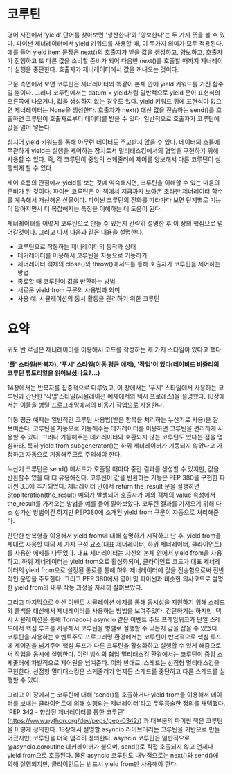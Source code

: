 <!-- 
[UML클래스전략패턴](https://github.com/hyeonDD/fluent_python/blob/master/Part16/ex16-1/UML_class_diagram.png)
 -->
# 코루틴

영어 사전에서 'yield' 단어를 찾아보면 '생산한다'와 '양보한다'는 두 가지 뜻을 볼 수 있다. 파이썬 제너레이터에서 yield 키워드를 사용할 때, 이 두가지 의미가 모두 적용된다. 예를 들어 yield item 문장은 next()의 호출자가 받을 값을 생성하고, 양보하고, 호출자가 진행하고 또 다른 값을 소비할 준비가 되어 다음번 next()를 호출할 때까지 제너레이터 실행을 중단한다. 호출자가 제너레이터에서 값을 꺼내오는 것이다.

구문 측면에서 보면 코루틴은 제너레이터와 똑같이 본체 안에 yield 키워드를 가진 함수일 뿐이다. 그러나 코루틴에서는 datum = yield처럼 일반적으로 yield 문이 표현식의 오른쪽에 나오거나, 값을 생성하지 않는 경우도 있다. yield 키워드 뒤에 표현식이 없으면 제너레이터는 None을 생성한다. 호출자가 next() 대신 값을 전송하는 send()를 호출하면 코루틴이 호출자로부터 데이터를 받을 수 있다. 일반적으로 호출자가 코루틴에 값을 밀어 넣는다.

심지어 yield 키워드를 통해 아무런 데이터도 주고받지 않을 수 있다. 데이터의 흐름에 무관하게 yield는 실행을 제어하는 장치로서 멀티태스킹에서의 협업을 구현하기 위해 사용할 수 있다. 즉, 각 코루틴이 중앙의 스케줄러에 제어를 양보해서 다른 코루틴이 실행되게 할 수 있다.

제어 흐름의 관점에서 yield를 보는 것에 익숙해지면, 코루틴을 이해할 수 있는 마음의 준비가 된 것이다.
파이썬 코루틴은 이 책에서 지금까지 보아온 초라한 제너레이터 함수를 계속해서 개선해온 산물이다. 파이썬 코루틴의 진화를 따라가다 보면 단계별로 기능이 많아지면서 더 복잡해지는 특징을 이해하는 데 도움이 된다.

제너레이터를 어떻게 코루틴으로 만들 수 있는지 간략히 설명한 후 이 장의 핵심으로 넘어갈것이다. 그러고 나서 다음과 같은 내용을 설명한다.
* 코루틴으로 작동하는 제너레이터의 동작과 상태
* 데커레이터를 이용해서 코루틴을 자동으로 기동하기
* 제너레이터 객체의 close()와 throw()메서드를 통해 호출자가 코루틴을 제어하는 방법
* 종료할 때 코루틴이 값을 반환하는 방법
* 새로운 yield from 구문의 사용법과 의미
* 사용 예: 시뮬레이션의 동시 활동을 관리하기 위한 코루틴

# 요약
귀도 반 로섬은 제너레이터를 이용해서 코드를 작성하는 세 가지 스타일이 있다고 했다.

**'풀' 스타일(반복자), '푸시' 스타일(이동 평균 예제), '작업'이 있다(데이비드 비즐리의 코루틴 튜토리얼을 읽어보셨나요?...)**

14장에서는 반복자를 집중적으로 다루었고, 이 장에서는 '푸시' 스타일에서 사용하는 코루틴과 간단한 '작업'스타일(시뮬레이션 예제에서의 택시 프로레스)을 설명했다. 18장에서는 이들을 병렬 프로그래밍에서의 비동기 작업으로 사용한다.

이동 평균 예제는 일반적인 코루틴 사용법(받은 항목을 처리하는 누산기로 사용)을 잘 보여준다. 코루틴을 자동으로 기동해주는 데커레이터를 이용하면 코루틴을 편리하게 사용할 수 있다. 그러나 기동해주는 데커레이터와 호환되지 않는 코루틴도 있다는 점을 명심하라. 특히 yield from subgenerator()는 하위 제너레이터가 기동되지 않았다고 가정하고 자동으로 기동해주므로 주의해야 한다.

누산기 코루틴은 send() 메서드가 호출될 때마다 중간 결과를 생성할 수 있지만, 값을 반환할수 있을 때 더 유용해진다. 코루틴이 값을 반환하는 기능은 PEP 380을 구현한 파이썬 3.3에 추가되었다. 제너레이터 안에서 return the_result 문을 실행하면 StopIteration(the_result) 예외가 발생되어 호출자가 예외 객체의 value 속성에서 the_result를 가져오는 방법을 예를 들어 알아보았다. 코루틴 결과를 가져오기 위해 다소 성가신 방법이긴 하지만 PEP380에 소개된 yield from 구문이 자동으로 처리해준다.

간단한 반복형을 이용해서 yield from에 대해 설명하기 시작하고 난 후, yield from을 제대로 사용할 때의 세 가지 구성 요소(대표 제너레이터, 하위 제너레이터, 클라이언트)를 사용한 에제를 다루었다. 대표 제너레이터는 자신의 본체 안에서 yield from을 사용하고, 하위 제너레이터는 yield from으로 활성화되며, 클라이언트 코드가 대표 제너레이터의 yield from으로 설정된 통로를 통해 하위 제너레이터에 값을 전송함으로써 전반적인 운영을 주도한다. 그리고 PEP 380에서 영어 및 파이썬과 비슷한 의사코드로 설명한 yield from의 내부 작동 과정을 자세히 살펴보았다.

그리고 마지막으로 이산 이벤트 시뮬레이션 예제를 통해 동시성을 지원하기 위해 스레드와 콜백을 대신해서 제너레이터를 사용하는 방법을 보여주었다. 간단하기는 하지만, 택시 시뮬레이션을 통해 Tornado나 asyncio 같은 이벤트 주도 프레임워크가 단일 스레드에서 핵심 루프를 사용해서 코루틴을 병렬로 실행할 수 있는지 감을 잡을 수 있었다. 코루틴을 사용하는 이벤트주도 프로그래밍 환경에서는 코루틴이 반복적으로 핵심 루프에 제어권을 넘겨주어 핵심 루프가 다른 코루틴을 활성화하고 실행할 수 있게 해줌으로써 작업을 동시에 실행한다. 이런 방식의 협업 멀티태스킹 환경에서는 코루틴이 중앙 스케줄러에 자발적으로 제어권을 넘겨준다. 이와 반대로, 스레드는 선점형 멀티태스킹을 구현한다. 선점형 멀티태스킹은 스케줄러가 언제든 스레드를 중단하고 다른 스레드를 실행할 수 있다.

그리고 이 장에서는 코루틴에 대해 'send()를 호출하거나 yield from을 이용해서 데이터를 보내는 클라이언트에 의해 실행되는 제너레이터'라고 두루뭉술한 정의를 채택했다. 'PEP 342 - 향상된 제너레이터를 통한 코루틴' (https://www.python.org/dev/peps/pep-0342/) 과 대부분의 파이썬 책은 코루틴을 이렇게 정의한다. 18장에서 설명할 asyncio 라이브러리는 코루틴을 기반으로 만들어졌지만, 코루틴을 더욱 엄격히 정의한다. asyncio 코루틴은 일반적으로 @asyncio.coroutine 데커레이터가 붙으며, send()로 직접 호출되지 않고 언제나 yield from으로 호출된다. 물론 asyncio 코루틴도 내부적으로는 next()와 send()에 의해 실행되지만, 클라이언트는 반드시 yield from만 사용해야 한다.